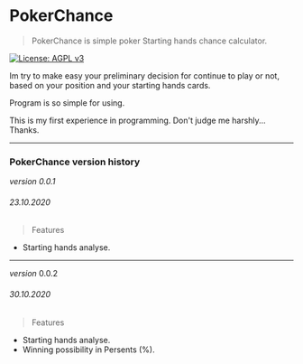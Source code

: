 # PokerChance


>PokerChance is simple poker Starting hands chance calculator.

[![License: AGPL v3](https://img.shields.io/badge/License-AGPL%20v3-blue.svg)](https://www.gnu.org/licenses/agpl-3.0)

Im try to make easy your preliminary decision for continue to play or not, based on your position and your starting hands cards.

Program is so simple for using.

This is my first experience in programming. Don't judge me harshly... Thanks.


---
### PokerChance version history

_version 0.0.1_
###### 23.10.2020

>Features
* Starting hands analyse.
---

_version_ 0.0.2
###### 30.10.2020

>Features
* Starting hands analyse.
* Winning possibility in Persents (%).
